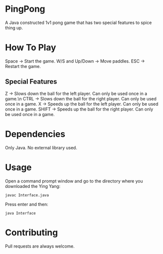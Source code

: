 # PingPong
A Java constructed 1v1 pong game that has two special features to spice thing up. 

# How To Play
Space -> Start the game.
W/S and Up/Down -> Move paddles.
ESC -> Restart the game.

## Special Features
Z -> Slows down the ball for the left player. Can only be used once in a game.\n
CTRL -> Slows down the ball for the right player. Can only be used once in a game.
X -> Speeds up the ball for the left player. Can only be used once in a game.
SHIFT -> Speeds up the ball for the right player. Can only be used once in a game.

# Dependencies
Only Java. No external library used.

# Usage
Open a command prompt window and go to the directory where you downloaded the Ying Yang:

```
javac Interface.java
```
Press enter and then:
```
java Interface
```

# Contributing

Pull requests are always welcome.


